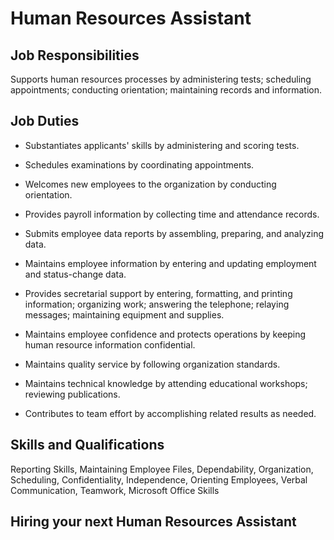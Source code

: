 # Human Resources Assistant

## Job Responsibilities

Supports human resources processes by administering tests; scheduling appointments; conducting orientation; maintaining records and information.

## Job Duties

* Substantiates applicants&apos; skills by administering and scoring tests.

* Schedules examinations by coordinating appointments.

* Welcomes new employees to the organization by conducting orientation.

* Provides payroll information by collecting time and attendance records.

* Submits employee data reports by assembling, preparing, and analyzing data.

* Maintains employee information by entering and updating employment and status-change data.

* Provides secretarial support by entering, formatting, and printing information; organizing work; answering the telephone; relaying messages; maintaining equipment and supplies.

* Maintains employee confidence and protects operations by keeping human resource information confidential.

* Maintains quality service by following organization standards.

* Maintains technical knowledge by attending educational workshops; reviewing publications.

* Contributes to team effort by accomplishing related results as needed.

## Skills and Qualifications

Reporting Skills, Maintaining Employee Files, Dependability, Organization, Scheduling, Confidentiality, Independence, Orienting Employees, Verbal Communication, Teamwork, Microsoft Office Skills

## Hiring your next Human Resources Assistant

